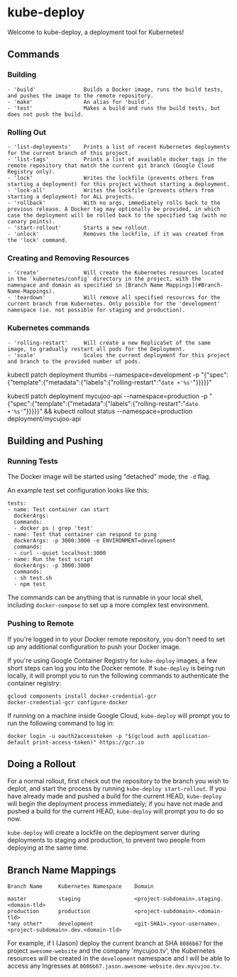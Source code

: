 # kube-deploy

Welcome to kube-deploy, a deployment tool for Kubernetes!

## Commands 

### Building
    - 'build'               Builds a Docker image, runs the build tests, and pushes the image to the remote repository.
    - 'make'                An alias for 'build'.
    - 'test'                Makes a build and runs the build tests, but does not push the build.

### Rolling Out
    - 'list-deployments'    Prints a list of recent Kubernetes deployments for the current branch of this project.
    - 'list-tags'           Prints a list of available docker tags in the remote repository that match the current git branch (Google Cloud Registry only).
    - 'lock'                Writes the lockfile (prevents others from starting a deployment) for this project without starting a deployment.
    - 'lock-all'            Writes the lockfile (prevents others from starting a deployment) for ALL projects.
    - 'rollback'            With no args, immediately rolls back to the previous release. A Docker tag may optionally be provided, in which case the deployment will be rolled back to the specified tag (with no canary points).
    - 'start-rollout'       Starts a new rollout.
    - 'unlock'              Removes the lockfile, if it was created from the 'lock' command.

### Creating and Removing Resources
    - 'create'              Will create the Kubernetes resources located in the `kubernetes/config` directory in the project, with the namespace and domain as specified in [Branch Name Mappings](#Branch-Name-Mappings).
    - 'teardown'            Will remove all specified resources for the current branch from Kubernetes. Only possible for the 'development' namespace (ie. not possible for staging and production).

### Kubernetes commands
    - 'rolling-restart'     Will create a new ReplicaSet of the same image, to gradually restart all pods for the Deployment.
    - 'scale'               Scales the current deployment for this project and branch to the provided number of pods.

kubectl patch deployment thumbs --namespace=development -p "{\"spec\":{\"template\":{\"metadata\":{\"labels\":{\"rolling-restart\":\"`date +'%s'`\"}}}}}"

kubectl patch deployment mycujoo-api --namespace=production -p "{\"spec\":{\"template\":{\"metadata\":{\"labels\":{\"rolling-restart\":\"`date +'%s'`\"}}}}}" && kubectl rollout status --namespace=production deployment/mycujoo-api

## Building and Pushing

### Running Tests

The Docker image will be started using "detached" mode, the `-d` flag.

An example test set configuration looks like this:

    tests:
    - name: Test container can start
      dockerArgs:
      commands:
      - docker ps | grep 'test'
    - name: Test that container can respond to ping
      dockerArgs: -p 3000:3000 -e ENVIRONMENT=development
      commands:
      - curl --quiet localhost:3000
    - name: Run the test script
      dockerArgs: -p 3000:3000
      commands:
      - sh test.sh
      - npm test

The commands can be anything that is runnable in your local shell, including `docker-compose` to set up a more complex test environment.

### Pushing to Remote

If you're logged in to your Docker remote repository, you don't need to set up any additional configuration to push your Docker image.

If you're using Google Container Registry for `kube-deploy` images, a few short steps can log you into the Docker remote. If `kube-deploy` is being run locally, it will prompt you to run the following commands to authenticate the container registry:

    gcloud components install docker-credential-gcr
    docker-credential-gcr configure-docker

If running on a machine inside Google Cloud, `kube-deploy` will prompt you to run the following command to log in:

    docker login -u oauth2accesstoken -p "$(gcloud auth application-default print-access-token)" https://gcr.io


## Doing a Rollout

For a normal rollout, first check out the repository to the branch you wish to deplot, and start the process by running `kube-deploy start-rollout`. If you have already made and pushed a build for the current HEAD, `kube-deploy` will begin the deployment process immediately; if you have not made and pushed a build for the current HEAD, `kube-deploy` will prompt you to do so now.

`kube-deploy` will create a lockfile on the deployment server during deployments to staging and production, to prevent two people from deploying at the same time.

## Branch Name Mappings

    Branch Name     Kubernetes Namespace    Domain

    master          staging                 <project-subdomain>.staging.<domain-tld>
    production      production              <project-subdomain>.<domain-tld>
    *any other*     development             <git-SHA1>.<your-username>.<project-subdomain>.dev.<domain-tld>

For example, if I (Jason) deploy the current branch at SHA `8086b67` for the project `awesome-website` and the company 'mycujoo.tv', the Kubernetes resources will be created in the `development` namespace and I will be able to access any Ingresses at `8086b67.jason.awesome-website.dev.mycujoo.tv`.